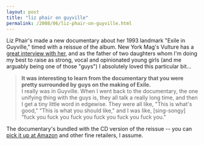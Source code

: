 ```yaml
---
layout: post
title: "liz phair on guyville"
permalink: /2008/06/liz-phair-on-guyville.html
---
```


Liz Phair's made a new documentary about her 1993 landmark "Exile in Guyville," timed with a reissue of the album. New York Mag's Vulture has a [great interview with her](http://nymag.com/daily/entertainment/2008/06/liz_phair_on_going_back_to_guy.html), and as the father of two daughters whom I'm doing my best to raise as strong, vocal and opinionated young girls (and me arguably being one of those "guys") I absolutely loved this particular bit... 

> **It was interesting to learn from the documentary that you were pretty surrounded by guys on the making of Exile.**  
> I really was in Guyville. When I went back to the documentary, the one unifying thing with the guys is, they all talk a really long time, and then I get a tiny little word in edgewise. They were all like, "This is what's good," "This is what you should like," and I was like, \[sing-songy\] "fuck you fuck you fuck you fuck you fuck you fuck you."

The documentary's bundled with the CD version of the reissue -- you can [pick it up at Amazon](http://www.amazon.com/Exile-Guyville-Liz-Phair/dp/B00197KG4S/ref=sr_1_1?ie=UTF8&s=music&qid=1214344854&sr=1-1) and other fine retailers, I assume.